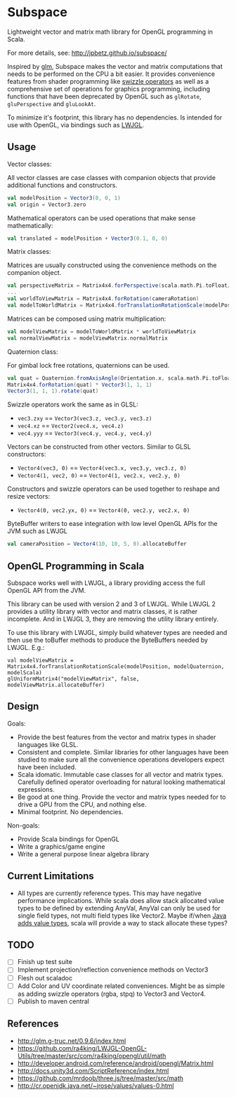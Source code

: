 Subspace
========

Lightweight vector and matrix math library for OpenGL programming in Scala.

For more details, see: http://jpbetz.github.io/subspace/

Inspired by [glm](http://glm.g-truc.net/0.9.6/index.html), Subspace makes the vector and matrix computations that needs
to be performed on the CPU a bit easier.  It provides convenience features from shader programming like
[swizzle operators](https://www.opengl.org/wiki/Data_Type_%28GLSL%29#Swizzling) as well as a comprehensive set of
operations for graphics programming,  including functions that have been deprecated by OpenGL such as `glRotate`,
`gluPerspective` and `gluLookAt`.

To minimize it's footprint, this library has no dependencies.  Is intended for use with OpenGL, via bindings such as
[LWJGL](http://www.lwjgl.org/).

Usage
-----

Vector classes:

All vector classes are case classes with companion objects that provide additional functions and constructors.

```scala
val modelPosition = Vector3(0, 0, 1)
val origin = Vector3.zero
```

Mathematical operators can be used operations that make sense mathematically:

```scala
val translated = modelPosition + Vector3(0.1, 0, 0)
```

Matrix classes:

Matrices are usually constructed using the convenience methods on the companion object.

```scala
val perspectiveMatrix = Matrix4x4.forPerspective(scala.math.Pi.toFloat/2f, 1f, 1f, zNear, zFar)
...
val worldToViewMatrix = Matrix4x4.forRotation(cameraRotation)
val modelToWorldMatrix = Matrix4x4.forTranslationRotationScale(modelPosition, modelRotation, Vector3.one)
```

Matrices can be composed using matrix multiplication:

```scala
val modelViewMatrix = modelToWorldMatrix * worldToViewMatrix
val normalViewMatrix = modelViewMatrix.normalMatrix
```

Quaternion class:

For gimbal lock free rotations,  quaternions can be used.

```scala
val quat = Quaternion.fromAxisAngle(Orientation.x, scala.math.Pi.toFloat/4)
Matrix4x4.forRotation(quat) * Vector3(1, 1, 1)
Vector3(1, 1, 1).rotate(quat)
```

Swizzle operators work the same as in GLSL:

* `vec3.zxy` == `Vector3(vec3.z, vec3.y, vec3.z)`
* `vec4.xz` == `Vector2(vec4.x, vec4.z)`
* `vec4.yyy` == `Vector3(vec4.y, vec4.y, vec4.y)`

Vectors can be constructed from other vectors.  Similar to GLSL constructors:

* `Vector4(vec3, 0)` == `Vector4(vec3.x, vec3.y, vec3.z, 0)`
* `Vector4(1, vec2, 0)` == `Vector4(1, vec2.x, vec2.y, 0)`

Constructors and swizzle operators can be used together to reshape and resize vectors:

* `Vector4(0, vec2.yx, 0)` == `Vector4(0, vec2.y, vec2.x, 0)`

ByteBuffer writers to ease integration with low level OpenGL APIs for the JVM such as LWJGL

```scala
val cameraPosition = Vector4(10, 10, 5, 0).allocateBuffer
```

OpenGL Programming in Scala
---------------------------

Subspace works well with LWJGL, a library providing access the full OpenGL API from the JVM.

This library can be used with version 2 and 3 of LWJGL.  While LWJGL 2 provides a utility library with vector
and matrix classes, it is rather incomplete.  And in LWJGL 3, they are removing the utility library entirely.

To use this library with LWJGL,  simply build whatever types are needed and then use the toBuffer methods to produce the
ByteBuffers needed by LWJGL.  E.g.:

    val modelViewMatrix = Matrix4x4.forTranslationRotationScale(modelPosition, modelQuaternion, modelScala)
    glUniformMatrix4("modelViewMatrix", false, modelViewMatrix.allocateBuffer)

Design
-----

Goals:

* Provide the best features from the vector and matrix types in shader languages like GLSL.
* Consistent and complete.  Similar libraries for other languages have been studied to make sure all the convenience operations developers expect have been included.
* Scala idomatic. Immutable case classes for all vector and matrix types. Carefully defined operator overloading for natural looking mathematical expressions.
* Be good at one thing.  Provide the vector and matrix types needed for to drive a GPU from the CPU, and nothing else.
* Minimal footprint.  No dependencies.

Non-goals:

* Provide Scala bindings for OpenGL
* Write a graphics/game engine
* Write a general purpose linear algebra library

Current Limitations
-------------------

* All types are currently reference types.  This may have negative performance implications.  While scala does allow
  stack allocated value types to be defined by extending AnyVal,  AnyVal can only be used for single field types, not
  multi field types like Vector2.
  Maybe if/when [Java adds value types](http://cr.openjdk.java.net/~jrose/values/values-0.html),
  scala will provide a way to stack allocate these types?

TODO
----

* [ ] Finish up test suite
* [ ] Implement projection/reflection convenience methods on Vector3
* [ ] Flesh out scaladoc
* [ ] Add Color and UV coordinate related conveniences.  Might be as simple as adding swizzle operators (rgba, stpq) to Vector3 and Vector4.
* [ ] Publish to maven central

References
----------

* http://glm.g-truc.net/0.9.6/index.html
* https://github.com/ra4king/LWJGL-OpenGL-Utils/tree/master/src/com/ra4king/opengl/util/math
* http://developer.android.com/reference/android/opengl/Matrix.html
* http://docs.unity3d.com/ScriptReference/index.html
* https://github.com/mrdoob/three.js/tree/master/src/math
* http://cr.openjdk.java.net/~jrose/values/values-0.html



